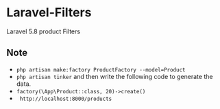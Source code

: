 # Laravel-Filters
Laravel 5.8 product Filters

## Note
  - `php artisan make:factory ProductFactory --model=Product `
  - `php artisan tinker` and then write the following code to generate the data.
  - `factory(\App\Product::class, 20)->create()`
  -  ` http://localhost:8000/products`
